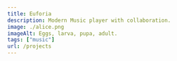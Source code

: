 ```yaml
---
title: Euforia
description: Modern Music player with collaboration.
image: ./alice.png
imageAlt: Eggs, larva, pupa, adult.
tags: ["music"]
url: /projects
---
```

